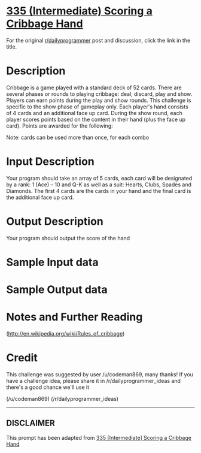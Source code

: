 # [335 (Intermediate) Scoring a Cribbage Hand](https://www.reddit.com/r/dailyprogrammer/comments/75p1cs/20171011_challenge_335_intermediate_scoring_a/)

For the original [r/dailyprogrammer](https://www.reddit.com/r/dailyprogrammer/) post and discussion, click the link in the title.

# Description
Cribbage is a game played with a standard deck of 52 cards. There are several phases or rounds to playing cribbage: deal, discard, play and show. Players can earn points during the play and show rounds. This challenge is specific to the show phase of gameplay only. Each player's hand consists of 4 cards and an additional face up card. During the show round, each player scores points based on the content in their hand (plus the face up card). Points are awarded for the following:

Note: cards can be used more than once, for each combo

# Input Description
Your program should take an array of 5 cards, each card will be designated by a rank: 1 (Ace) – 10 and Q-K as well as a suit: Hearts, Clubs, Spades and Diamonds. The first 4 cards are the cards in your hand and the final card is the additional face up card.

# Output Description
Your program should output the score of the hand

# Sample Input data
# Sample Output data
# Notes and Further Reading
(http://en.wikipedia.org/wiki/Rules_of_cribbage)
# Credit
This challenge was suggested by user /u/codeman869, many thanks! If you have a challenge idea, please share it in /r/dailyprogrammer_ideas and there's a good chance we'll use it

(/u/codeman869)
(/r/dailyprogrammer_ideas)

----
## **DISCLAIMER**
This prompt has been adapted from [335 [Intermediate] Scoring a Cribbage Hand](https://www.reddit.com/r/dailyprogrammer/comments/75p1cs/20171011_challenge_335_intermediate_scoring_a/
)
